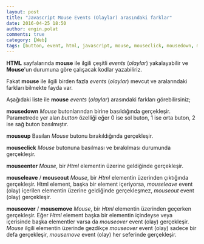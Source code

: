 ```yaml
---
layout: post
title: "Javascript Mouse Events (Olaylar) arasındaki farklar"
date: 2016-04-25 18:50
author: engin.polat
comments: true
category: [Web]
tags: [button, event, html, javascript, mouse, mouseclick, mousedown, mouseenter, mouseleave, mousemove, mouseout, mouseover, mouseup, olay, parameter]
---
```

**HTML** sayfalarında **mouse** ile ilgili çeşitli *events* (*olaylar*) yakalayabilir ve **Mouse**'un durumuna göre çalışacak kodlar yazabiliriz.

Fakat **mouse** ile ilgili birden fazla *events* (*olaylar*) mevcut ve aralarındaki farkları bilmekte fayda var.

Aşağıdaki liste ile **mouse** *events* (*olaylar*) arasındaki farkları görebilirsiniz;

**mousedown**
*Mouse* butonlarından birine basıldığında gerçekleşir. Parametrede yer alan *button* özelliği eğer 0 ise sol buton, 1 ise orta buton, 2 ise sağ buton basılmıştır.

**mouseup**
Basılan *Mouse* butonu bırakıldığında gerçekleşir.

**mouseclick**
*Mouse* butonuna basılması ve bırakılması durumunda gerçekleşir.

**mouseenter**
*Mouse*, bir *Html* elementin üzerine geldiğinde gerçekleşir.

**mouseleave** / **mouseout**
*Mouse*, bir *Html* elementin üzerinden çıktığında gerçekleşir. Html element, başka bir element içeriyorsa, *mouseleave* event (olay) içerilen elementin üzerine geldiğinde gerçekleşmez, *mouseout* event (olay) gerçekleşir.

**mouseover** / **mousemove**
*Mouse*, bir *Html* elementin üzerinden geçerken gerçekleşir. Eğer *Html* element başka bir elementin içindeyse veya içerisinde başka elementler varsa da *mouseover* event (olay) gerçekleşir. *Mouse* ilgili elementin üzerinde gezdikçe *mouseover* event (olay) sadece bir defa gerçekleşir, *mousemove* event (olay) her seferinde gerçekleşir.